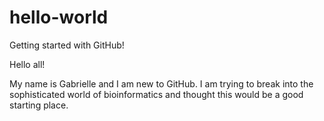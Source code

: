 # hello-world
Getting started with GitHub!

Hello all!

My name is Gabrielle and I am new to GitHub. 
I am trying to break into the sophisticated world of bioinformatics
and thought this would be a good starting place.
